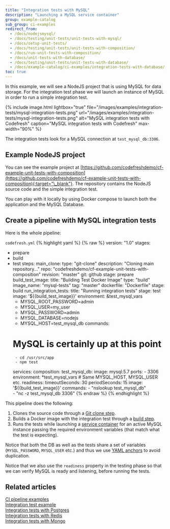 ```yaml
---
title: "Integration tests with MySQL"
description: "Launching a MySQL service container"
group: example-catalog
sub_group: ci-examples
redirect_from:
  - /docs/nodejsmysql/
  - /docs/testing/unit-tests/unit-tests-with-mysql/
  - /docs/setup-unit-tests/
  - /docs/testing/unit-tests/unit-tests-with-composition/
  - /docs/run-unit-tests-with-composition/
  - /docs/unit-tests-with-database/
  - /docs/testing/unit-tests/unit-tests-with-database/
  - /docs/example-catalog/ci-examples/integration-tests-with-database/             
toc: true
---
```


In this example, we will see a NodeJS project that is using MySQL for data storage. For the integration test phase we will launch an instance of MySQL in order to run a simple integration test.

{% include image.html 
lightbox="true" 
file="/images/examples/integration-tests/mysql-integration-tests.png"
url="/images/examples/integration-tests/mysql-integration-tests.png"
alt="MySQL integration tests with Codefresh"
caption="MySQL integration tests with Codefresh"
max-width="90%"
%}

The integration tests look for a MySQL connection at `test_mysql_db:3306`.

## Example NodeJS project

You can see the example project at [https://github.com/codefreshdemo/cf-example-unit-tests-with-composition](https://github.com/codefreshdemo/cf-example-unit-tests-with-composition){:target="\_blank"}. The repository contains the NodeJS source code and the simple integration test.

You can play with it locally by using Docker compose to launch both the application and the MySQL Database. 

## Create a pipeline with MySQL integration tests

Here is the whole pipeline:

 `codefresh.yml`
{% highlight yaml %}
{% raw %}
version: "1.0"
stages:
  - prepare
  - build
  - test
steps:
  main_clone:
    type: "git-clone"
    description: "Cloning main repository..."
    repo: "codefreshdemo/cf-example-unit-tests-with-composition"
    revision: "master"
    git: github
    stage: prepare
  build_test_image:
    title: "Building Test Docker Image"
    type: "build"
    image_name: "mysql-tests"
    tag: "master"
    dockerfile: "Dockerfile"
    stage: build
  run_integration_tests:
    title: "Running integration tests"
    stage: test
    image: '${{build_test_image}}'
    environment: &test_mysql_vars
      - MYSQL_ROOT_PASSWORD=admin
      - MYSQL_USER=my_user
      - MYSQL_PASSWORD=admin
      - MYSQL_DATABASE=nodejs
      - MYSQL_HOST=test_mysql_db
    commands:
      # MySQL is certainly up at this point
         - cd /usr/src/app
         - npm test
    services:
      composition:
        test_mysql_db:
          image: mysql:5.7
          ports:
            - 3306
          environment: *test_mysql_vars # Same MYSQL_HOST, MYSQL_USER etc.
      readiness:
        timeoutSeconds: 30
        periodSeconds: 15
        image: '${{build_test_image}}'
        commands:
          - "nslookup test_mysql_db"   
          - "nc -z test_mysql_db 3306"
{% endraw %}
{% endhighlight %}

This pipeline does the following:

1. Clones the source code through a [Git clone step]({{site.baseurl}}/docs/pipelines/steps/git-clone/).
1. Builds a Docker image with the integration test through a [build step]({{site.baseurl}}/docs/pipelines/steps/build/).
1. Runs the tests while launching a [service container]({{site.baseurl}}/docs/pipelines/service-containers/) for an active MySQL instance passing the required environment variables (that match what the test is expecting).

Notice that both the DB as well as the tests share a set of variables (`MYSQL_PASSWORD`, `MYSQL_USER` etc.) and thus we use [YAML anchors]({{site.baseurl}}/docs/pipelines/what-is-the-codefresh-yaml/#using-yaml-anchors-to-avoid-repetition) to avoid duplication.

Notice that we also use the `readiness` property in the testing phase so that we can verify MySQL is ready and listening, before running the tests.

## Related articles
[CI pipeline examples]({{site.baseurl}}/docs/example-catalog/examples/#ci-examples)  
[Integration test example]({{site.baseurl}}/docs/example-catalog/ci-examples/run-integration-tests/)  
[Integration tests with Postgres]({{site.baseurl}}/docs/example-catalog/ci-examples/integration-tests-with-postgres/)  
[Integration tests with Redis]({{site.baseurl}}/docs/example-catalog/ci-examples/integration-tests-with-redis/)  
[Integration tests with Mongo]({{site.baseurl}}/docs/example-catalog/ci-examples/integration-tests-with-mongo/)
